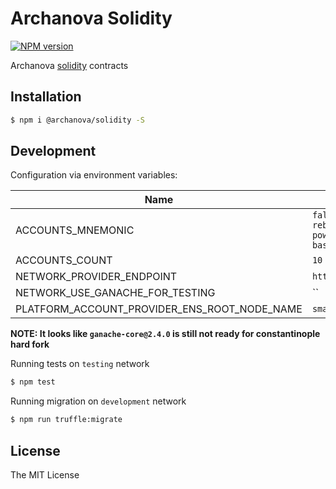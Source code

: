 # Archanova Solidity
[![NPM version][npm-image]][npm-url]

Archanova [solidity](http://solidity.readthedocs.io) contracts

## Installation

```bash
$ npm i @archanova/solidity -S
```

## Development

Configuration via environment variables:

| Name 	| Default Value 	|
| --- | ---|
| ACCOUNTS_MNEMONIC 	| `false myself sadness rebuild shallow powder outdoor thank basket light fun tip` 	|
| ACCOUNTS_COUNT 	| `10` 	|
| NETWORK_PROVIDER_ENDPOINT 	| `http://localhost:8545` 	|
| NETWORK_USE_GANACHE_FOR_TESTING 	| `` 	|
| PLATFORM_ACCOUNT_PROVIDER_ENS_ROOT_NODE_NAME 	| `smartsafe.test` 	|

**NOTE: It looks like `ganache-core@2.4.0` is still not ready for constantinople hard fork**

Running tests on `testing` network

```bash
$ npm test
```

Running migration on `development` network

```bash
$ npm run truffle:migrate
```

## License

The MIT License

[npm-image]: https://badge.fury.io/js/%40archanova%2Fsolidity.svg
[npm-url]: https://npmjs.org/package/@archanova/solidity
